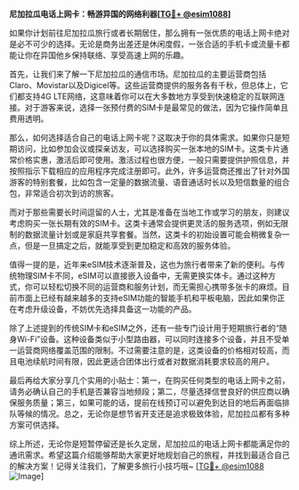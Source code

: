 **尼加拉瓜电话上网卡：畅游异国的网络利器[[TG💪+ @esim1088](https://t.me/s/esim1088)]**

如果你计划前往尼加拉瓜旅行或者长期居住，那么拥有一张优质的电话上网卡绝对是必不可少的选择。无论是商务出差还是休闲度假，一张合适的手机卡或流量卡都能让你在异国他乡保持联络、享受高速上网的乐趣。

首先，让我们来了解一下尼加拉瓜的通信市场。尼加拉瓜的主要运营商包括Claro、Movistar以及Digicel等。这些运营商提供的服务各有千秋，但总体上，它们都支持4G LTE网络，这意味着你可以在大多数地方享受到快速稳定的互联网连接。对于游客来说，选择一张预付费的SIM卡是最常见的做法，因为它操作简单且费用透明。

那么，如何选择适合自己的电话上网卡呢？这取决于你的具体需求。如果你只是短期访问，比如参加会议或探亲访友，可以选择购买一张本地的SIM卡。这类卡片通常价格实惠，激活后即可使用。激活过程也很方便，一般只需要提供护照信息，并按照指示下载相应的应用程序完成注册即可。此外，许多运营商还推出了针对外国游客的特别套餐，比如包含一定量的数据流量、语音通话时长以及短信数量的组合包，非常适合初次到访的旅客。

而对于那些需要长时间逗留的人士，尤其是准备在当地工作或学习的朋友，则建议考虑购买一张长期有效的SIM卡。这类卡通常会提供更灵活的服务选项，例如无限制的数据流量计划或是家庭共享套餐。当然，这类卡的初始设置可能会稍微复杂一点，但是一旦搞定之后，就能享受到更加稳定和高效的服务体验。

值得一提的是，近年来eSIM技术逐渐普及，这也为旅行者带来了新的便利。与传统物理SIM卡不同，eSIM可以直接嵌入设备中，无需更换实体卡。通过这种方式，你可以轻松切换不同的运营商和服务计划，而无需担心携带多张卡的麻烦。目前市面上已经有越来越多的支持eSIM功能的智能手机和平板电脑，因此如果你正在考虑升级设备，不妨优先选择具备这一功能的产品。

除了上述提到的传统SIM卡和eSIM之外，还有一些专门设计用于短期旅行者的“随身Wi-Fi”设备。这种设备类似于小型路由器，可以同时连接多个设备，并且不受单一运营商网络覆盖范围的限制。不过需要注意的是，这类设备的价格相对较高，而且电池续航时间有限，因此更适合团体出行或者对数据消耗要求较高的用户。

最后再给大家分享几个实用的小贴士：第一，在购买任何类型的电话上网卡之前，请务必确认自己的手机是否兼容当地频段；第二，尽量选择信誉良好的供应商以确保服务质量；第三，如果可能的话，提前在线预订可以避免到达目的地后再面临排队等候的情况。总之，无论你是想节省开支还是追求极致体验，尼加拉瓜都有多种方案可供选择。

综上所述，无论你是短暂停留还是长久定居，尼加拉瓜的电话上网卡都能满足你的通讯需求。希望这篇介绍能够帮助大家更好地规划自己的旅程，并找到最适合自己的解决方案！记得关注我们，了解更多旅行小技巧哦~ [[TG💪+ @esim1088](https://t.me/s/esim1088) ![Image](https://i.postimg.cc/4NQfJmqS/Snipaste-2025-05-13-00-14-12.png)]
